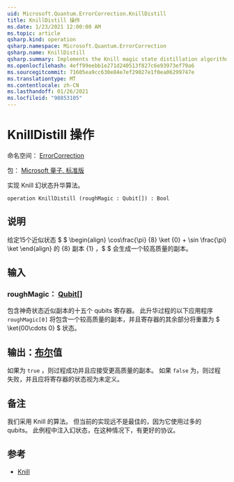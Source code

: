 ```yaml
---
uid: Microsoft.Quantum.ErrorCorrection.KnillDistill
title: KnillDistill 操作
ms.date: 1/23/2021 12:00:00 AM
ms.topic: article
qsharp.kind: operation
qsharp.namespace: Microsoft.Quantum.ErrorCorrection
qsharp.name: KnillDistill
qsharp.summary: Implements the Knill magic state distillation algorithm.
ms.openlocfilehash: 4eff99eebb1e271d240513f827c6e93973ef79a6
ms.sourcegitcommit: 71605ea9cc630e84e7ef29027e1f0ea06299747e
ms.translationtype: MT
ms.contentlocale: zh-CN
ms.lasthandoff: 01/26/2021
ms.locfileid: "98853105"
---
```

# <a name="knilldistill-operation"></a>KnillDistill 操作

命名空间： [ErrorCorrection](xref:Microsoft.Quantum.ErrorCorrection)

包： [Microsoft 量子. 标准版](https://nuget.org/packages/Microsoft.Quantum.Standard)


实现 Knill 幻状态升华算法。

```qsharp
operation KnillDistill (roughMagic : Qubit[]) : Bool
```


## <a name="description"></a>说明

给定15个近似状态 $ $ \begin{align} \cos\frac{\pi} {8} \ket {0} + \sin \frac{\pi} \ket \end{align} 的 {8} 副本 {1} ，$ $ 会生成一个较高质量的副本。

## <a name="input"></a>输入

### <a name="roughmagic--qubit"></a>roughMagic： [Qubit](xref:microsoft.quantum.lang-ref.qubit)[]

包含神奇状态近似副本的十五个 qubits 寄存器。 此升华过程的以下应用程序 `roughMagic[0]` 将包含一个较高质量的副本，并且寄存器的其余部分将重置为 $ \ket{00\cdots 0} $ 状态。



## <a name="output--bool"></a>输出：[布尔](xref:microsoft.quantum.lang-ref.bool)值

如果为 `true` ，则过程成功并且应接受更高质量的副本。 如果 `false` 为，则过程失败，并且应将寄存器的状态视为未定义。

## <a name="remarks"></a>备注

我们采用 Knill 的算法。
但当前的实现远不是最佳的，因为它使用过多的 qubits。
此例程中注入幻状态，在这种情况下，有更好的协议。

## <a name="references"></a>参考

- [Knill](https://arxiv.org/abs/quant-ph/0402171)